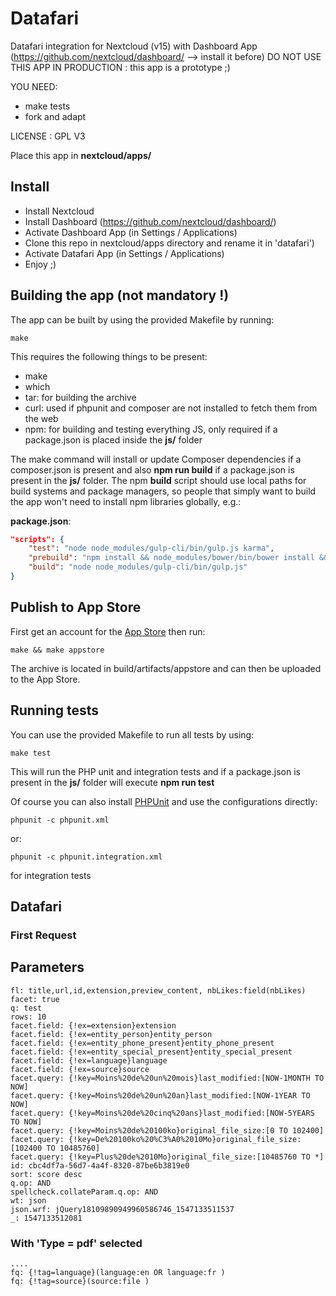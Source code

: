 # Datafari

Datafari integration for Nextcloud (v15) with Dashboard App (https://github.com/nextcloud/dashboard/ --> install it before)
DO NOT USE THIS APP IN PRODUCTION : this app is a prototype ;)

YOU NEED:
- make tests
- fork and adapt

LICENSE : GPL V3

Place this app in **nextcloud/apps/**

## Install

- Install Nextcloud
- Install Dashboard (https://github.com/nextcloud/dashboard/)
- Activate Dashboard App (in Settings / Applications)
- Clone this repo in nextcloud/apps directory and rename it in 'datafari')
- Activate Datafari App (in Settings / Applications)
- Enjoy ;)

## Building the app (not mandatory !)

The app can be built by using the provided Makefile by running:

    make

This requires the following things to be present:
* make
* which
* tar: for building the archive
* curl: used if phpunit and composer are not installed to fetch them from the web
* npm: for building and testing everything JS, only required if a package.json is placed inside the **js/** folder

The make command will install or update Composer dependencies if a composer.json is present and also **npm run build** if a package.json is present in the **js/** folder. The npm **build** script should use local paths for build systems and package managers, so people that simply want to build the app won't need to install npm libraries globally, e.g.:

**package.json**:
```json
"scripts": {
    "test": "node node_modules/gulp-cli/bin/gulp.js karma",
    "prebuild": "npm install && node_modules/bower/bin/bower install && node_modules/bower/bin/bower update",
    "build": "node node_modules/gulp-cli/bin/gulp.js"
}
```


## Publish to App Store

First get an account for the [App Store](http://apps.nextcloud.com/) then run:

    make && make appstore

The archive is located in build/artifacts/appstore and can then be uploaded to the App Store.

## Running tests
You can use the provided Makefile to run all tests by using:

    make test

This will run the PHP unit and integration tests and if a package.json is present in the **js/** folder will execute **npm run test**

Of course you can also install [PHPUnit](http://phpunit.de/getting-started.html) and use the configurations directly:

    phpunit -c phpunit.xml

or:

    phpunit -c phpunit.integration.xml

for integration tests

## Datafari

### First Request

Parameters
-----------

```
fl: title,url,id,extension,preview_content, nbLikes:field(nbLikes)
facet: true
q: test
rows: 10
facet.field: {!ex=extension}extension
facet.field: {!ex=entity_person}entity_person
facet.field: {!ex=entity_phone_present}entity_phone_present
facet.field: {!ex=entity_special_present}entity_special_present
facet.field: {!ex=language}language
facet.field: {!ex=source}source
facet.query: {!key=Moins%20de%20un%20mois}last_modified:[NOW-1MONTH TO NOW]
facet.query: {!key=Moins%20de%20un%20an}last_modified:[NOW-1YEAR TO NOW]
facet.query: {!key=Moins%20de%20cinq%20ans}last_modified:[NOW-5YEARS TO NOW]
facet.query: {!key=Moins%20de%20100ko}original_file_size:[0 TO 102400]
facet.query: {!key=De%20100ko%20%C3%A0%2010Mo}original_file_size:[102400 TO 10485760]
facet.query: {!key=Plus%20de%2010Mo}original_file_size:[10485760 TO *]
id: cbc4df7a-56d7-4a4f-8320-87be6b3819e0
sort: score desc
q.op: AND
spellcheck.collateParam.q.op: AND
wt: json
json.wrf: jQuery18109890949960586746_1547133511537
_: 1547133512081
```

### With 'Type = pdf' selected

```
....
fq: {!tag=language}(language:en OR language:fr )
fq: {!tag=source}(source:file )

```